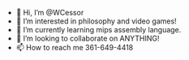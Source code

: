 - 👋 Hi, I’m @WCessor
- 👀 I’m interested in philosophy and video games!
- 🌱 I’m currently learning mips assembly language.
- 💞️ I’m looking to collaborate on ANYTHING!
- 📫 How to reach me 361-649-4418

<!---
WCessor/WCessor is a ✨ special ✨ repository because its `README.md` (this file) appears on your GitHub profile.
You can click the Preview link to take a look at your changes.
--->
